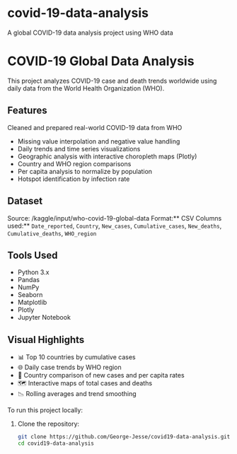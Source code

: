 # covid-19-data-analysis
A global COVID-19 data analysis project using WHO data
# COVID-19 Global Data Analysis
This project analyzes COVID-19 case and death trends worldwide using daily data from the World Health Organization (WHO).
## Features
 Cleaned and prepared real-world COVID-19 data from WHO
-  Missing value interpolation and negative value handling
-  Daily trends and time series visualizations
-  Geographic analysis with interactive choropleth maps (Plotly)
-  Country and WHO region comparisons
-  Per capita analysis to normalize by population
-  Hotspot identification by infection rate
## Dataset
Source: /kaggle/input/who-covid-19-global-data
Format:** CSV
Columns used:** `Date_reported`, `Country`, `New_cases`, `Cumulative_cases`, `New_deaths`, `Cumulative_deaths`, `WHO_region`

## Tools Used
- Python 3.x
- Pandas
- NumPy
- Seaborn
- Matplotlib
- Plotly
- Jupyter Notebook

## Visual Highlights

- 📊 Top 10 countries by cumulative cases
- 🌐 Daily case trends by WHO region
- 👥 Country comparison of new cases and per capita rates
- 🗺️ Interactive maps of total cases and deaths
- 📉 Rolling averages and trend smoothing

To run this project locally:

1. Clone the repository:
   ```bash
   git clone https://github.com/George-Jesse/covid19-data-analysis.git
   cd covid19-data-analysis

